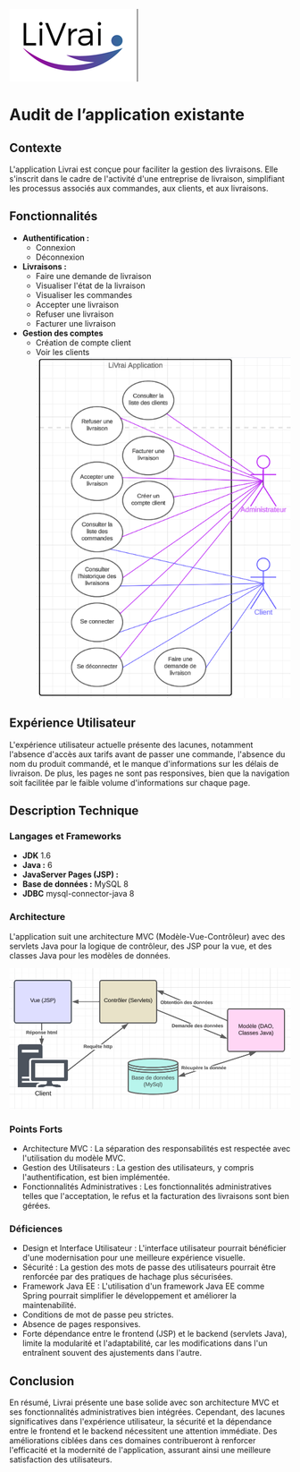![Logo](logo.png)
# Audit de l’application existante

## Contexte
L'application Livrai est conçue pour faciliter la gestion des livraisons. Elle s'inscrit dans le cadre de l'activité d'une entreprise de livraison, simplifiant les processus associés aux commandes, aux clients, et aux livraisons.

## Fonctionnalités
- **Authentification :** 
  * Connexion
  * Déconnexion
- **Livraisons :** 
  * Faire une demande de livraison
  * Visualiser l'état de la livraison
  * Visualiser les commandes
  * Accepter une livraison
  * Refuser une livraison
  * Facturer une livraison
- **Gestion des comptes**
  * Création de compte client
  * Voir les clients
![use case](audit-use-cases.png)

## Expérience Utilisateur
L'expérience utilisateur actuelle présente des lacunes, notamment l'absence d'accès aux tarifs avant de passer une commande, l'absence du nom du produit commandé, et le manque d'informations sur les délais de livraison. De plus, les pages ne sont pas responsives, bien que la navigation soit facilitée par le faible volume d'informations sur chaque page.

## Description Technique

### Langages et Frameworks
- **JDK** 1.6
- **Java :** 6
- **JavaServer Pages (JSP) :**
- **Base de données :** MySQL 8
- **JDBC** mysql-connector-java 8

### Architecture
L'application suit une architecture MVC (Modèle-Vue-Contrôleur) avec des servlets Java pour la logique de contrôleur, des JSP pour la vue, et des classes Java pour les modèles de données.

![Schéma de l’architecture technique](schema-architecture-technique.png)

### Points Forts
- Architecture MVC : La séparation des responsabilités est respectée avec l'utilisation du modèle MVC.
- Gestion des Utilisateurs : La gestion des utilisateurs, y compris l'authentification, est bien implémentée.
- Fonctionnalités Administratives : Les fonctionnalités administratives telles que l'acceptation, le refus et la facturation des livraisons sont bien gérées.

### Déficiences
- Design et Interface Utilisateur : L'interface utilisateur pourrait bénéficier d'une modernisation pour une meilleure expérience visuelle.
- Sécurité : La gestion des mots de passe des utilisateurs pourrait être renforcée par des pratiques de hachage plus sécurisées.
- Framework Java EE : L'utilisation d'un framework Java EE comme Spring pourrait simplifier le développement et améliorer la maintenabilité.
- Conditions de mot de passe peu strictes.
- Absence de pages responsives.
- Forte dépendance entre le frontend (JSP) et le backend (servlets Java), limite la modularité et l'adaptabilité, car les modifications dans l'un entraînent souvent des ajustements dans l'autre.

## Conclusion
En résumé, Livrai présente une base solide avec son architecture MVC et ses fonctionnalités administratives bien intégrées. Cependant, des lacunes significatives dans l'expérience utilisateur, la sécurité et la dépendance entre le frontend et le backend nécessitent une attention immédiate. Des améliorations ciblées dans ces domaines contribueront à renforcer l'efficacité et la modernité de l'application, assurant ainsi une meilleure satisfaction des utilisateurs.
